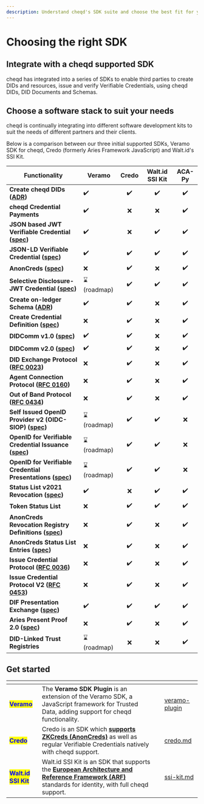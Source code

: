 ```yaml
---
description: Understand cheqd's SDK suite and choose the best fit for your project.
---
```


# Choosing the right SDK

## Integrate with a cheqd supported SDK

cheqd has integrated into a series of SDKs to enable third parties to create DIDs and resources, issue and verify Verifiable Credentials, using cheqd DIDs, DID Documents and Schemas.

## Choose a software stack to suit your needs

cheqd is continually integrating into different software development kits to suit the needs of different partners and their clients.

Below is a comparison between our three initial supported SDKs, Veramo SDK for cheqd, Credo (formerly Aries Framework JavaScript) and Walt.id's SSI Kit.

| Functionality                                                                                                                                            | Veramo     | Credo | Walt.id SSI Kit | ACA-Py |
| -------------------------------------------------------------------------------------------------------------------------------------------------------- | ---------- | :---: | :-------------: | :----: |
| **Create cheqd DIDs (**[**ADR**](../architecture/adr-list/adr-001-cheqd-did-method.md)**)**                                                              | ✔️         |   ✔️  |        ✔️       |   ✔️   |
| **cheqd Credential Payments**                                                                                                                            | ✔️         |   ❌   |        ❌        |   ✔️   |
| **JSON based JWT Verifiable Credential (**[**spec**](https://www.w3.org/TR/vc-data-model/)**)**                                                          | ✔️         |   ❌   |        ✔️       |   ✔️   |
| **JSON-LD Verifiable Credential (**[**spec**](https://www.w3.org/TR/vc-data-model/)**)**                                                                 | ✔️         |   ✔️  |        ✔️       |   ✔️   |
| **AnonCreds (**[**spec**](https://hyperledger.github.io/anoncreds-spec/)**)**                                                                            | ❌          |   ✔️  |        ❌        |   ✔️   |
| **Selective Disclosure-JWT Credential (**[**spec**](https://datatracker.ietf.org/doc/draft-ietf-oauth-selective-disclosure-jwt/)**)**                    | ⌛(roadmap) |   ✔️  |        ✔️       |   ✔️   |
| **Create on-ledger Schema (**[**ADR**](../architecture/adr-list/adr-002-did-linked-resources.md)**)**                                                    | ✔️         |   ✔️  |        ❌        |   ✔️   |
| **Create Credential Definition (**[**spec**](../advanced/anoncreds/)**)**                                                                                | ❌          |   ✔️  |        ❌        |   ✔️   |
| **DIDComm v1.0 (**[**spec**](https://didcomm.org/basicmessage/1.0/)**)**                                                                                 | ✔️         |   ✔️  |        ❌        |   ✔️   |
| **DIDComm v2.0 (**[**spec**](https://identity.foundation/didcomm-messaging/spec/)**)**                                                                   | ✔️         |   ✔️  |        ❌        |   ✔️   |
| **DID Exchange Protocol (**[**RFC 0023**](https://github.com/hyperledger/aries-rfcs/tree/main/features/0023-did-exchange)**)**                           | ❌          |   ✔️  |        ❌        |   ✔️   |
| **Agent Connection Protocol (**[**RFC 0160**](https://github.com/hyperledger/aries-rfcs/blob/main/features/0160-connection-protocol/README.md)**)**      | ❌          |   ✔️  |        ❌        |   ✔️   |
| **Out of Band Protocol (**[**RFC 0434**](https://github.com/hyperledger/aries-rfcs/blob/main/features/0434-outofband/README.md)**)**                     | ❌          |   ✔️  |        ❌        |   ✔️   |
| **Self Issued OpenID Provider v2 (OIDC-SIOP) (**[**spec**](https://openid.net/specs/openid-connect-self-issued-v2-1_0.html)**)**                         | ⌛(roadmap) |   ✔️  |        ✔️       |    ❌   |
| **OpenID for Verifiable Credential Issuance (**[**spec**](https://openid.net/specs/openid-4-verifiable-credential-issuance-1_0.html)**)**                | ⌛(roadmap) |   ✔️  |        ✔️       |    ❌   |
| **OpenID for Verifiable Credential Presentations (**[**spec**](https://openid.net/specs/openid-4-verifiable-presentations-1_0.html)**)**                 | ⌛(roadmap) |   ✔️  |        ✔️       |    ❌   |
| **Status List v2021 Revocation (**[**spec**](https://www.w3.org/TR/vc-status-list/)**)**                                                                 | ✔️         |   ❌   |        ✔️       |   ✔️   |
| **Token Status List**                                                                                                                                    | ❌          |   ✔️  |        ✔️       |   ✔️   |
| **AnonCreds Revocation Registry Definitions (**[**spec**](https://docs.cheqd.io/identity/guides/anoncreds/revocation-registry-definition)**)**           | ❌          |   ✔️  |        ❌        |   ✔️   |
| **AnonCreds Status List Entries (**[**spec**](https://docs.cheqd.io/identity/guides/anoncreds/revocation-status-list)**)**                               | ❌          |   ✔️  |        ❌        |   ✔️   |
| **Issue Credential Protocol (**[**RFC 0036**](https://github.com/hyperledger/aries-rfcs/blob/master/features/0036-issue-credential/README.md)**)**       | ❌          |   ✔️  |        ❌        |   ✔️   |
| **Issue Credential Protocol V2 (**[**RFC 0453**](https://github.com/hyperledger/aries-rfcs/blob/master/features/0453-issue-credential-v2/README.md)**)** | ❌          |   ✔️  |        ❌        |   ✔️   |
| **DIF Presentation Exchange (**[**spec**](https://identity.foundation/presentation-exchange/)**)**                                                       | ✔️         |   ✔️  |        ✔️       |   ✔️   |
| **Aries Present Proof 2.0 (**[**spec**](https://github.com/hyperledger/aries-rfcs/blob/main/features/0454-present-proof-v2/README.md)**)**               | ❌          |   ✔️  |        ❌        |   ✔️   |
| **DID-Linked Trust Registries**                                                                                                                          | ⌛(roadmap) |   ❌   |        ❌        |   ✔️   |



## Get started

<table data-view="cards" data-full-width="false"><thead><tr><th></th><th></th><th></th><th data-hidden data-card-target data-type="content-ref"></th></tr></thead><tbody><tr><td><mark style="color:blue;"><strong>Veramo</strong></mark></td><td>The <strong>Veramo SDK Plugin</strong> is an extension of the Veramo SDK, a JavaScript framework for Trusted Data, adding support for cheqd functionality.</td><td></td><td><a href="veramo-plugin/">veramo-plugin</a></td></tr><tr><td><mark style="color:blue;"><strong>Credo</strong></mark></td><td>Credo is an SDK which <a href="https://hyperledger.github.io/anoncreds-spec/"><strong>supports ZKCreds (AnonCreds)</strong></a> as well as regular Verifiable Credentials natively with cheqd support. </td><td></td><td><a href="credo.md">credo.md</a></td></tr><tr><td><mark style="color:blue;"><strong>Walt.id SSI Kit</strong></mark></td><td>Walt.id SSI Kit is an SDK that supports the <a href="https://digital-strategy.ec.europa.eu/en/library/european-digital-identity-architecture-and-reference-framework-outline"><strong>European Architecture and Reference Framework (ARF)</strong></a> standards for identity, with full cheqd support. </td><td></td><td><a href="ssi-kit.md">ssi-kit.md</a></td></tr></tbody></table>

